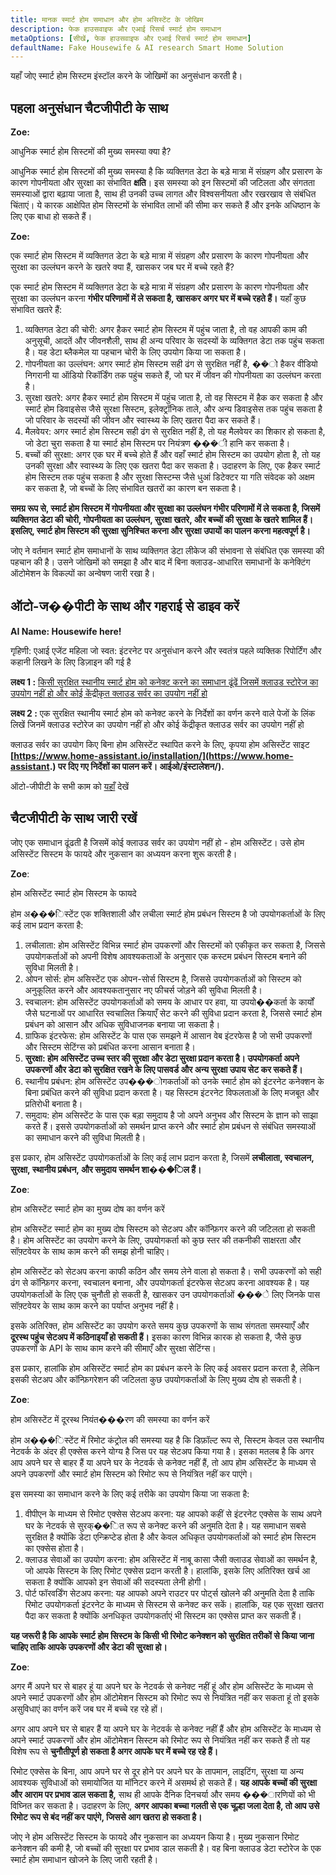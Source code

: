 ```yaml
---
title: मानक स्मार्ट होम समाधान और होम असिस्टेंट के जोखिम
description: फेक हाउसवाइफ और एआई रिसर्च स्मार्ट होम समाधान
metaOptions: [सीखें, फेक हाउसवाइफ और एआई रिसर्च स्मार्ट होम समाधान]
defaultName: Fake Housewife & AI research Smart Home Solution
---
```


<LessonImages imageClasses="mb"  src='fake-housewife-and-ai-research-smart-home-solution/lesson-3-banner.png' alt="fake housewife ai" />

<RoboAcademyText fWeight="600">
  यहाँ जोए स्मार्ट होम सिस्टम इंस्टॉल करने के जोखिमों का अनुसंधान करती है।
</RoboAcademyText>


## पहला अनुसंधान चैटजीपीटी के साथ

<RoboAcademyDialog>

**Zoe:**

आधुनिक स्मार्ट होम सिस्टमों की मुख्य समस्या क्या है?
</RoboAcademyDialog>

<RoboAcademyDialog>

<ChatGPT/>

आधुनिक स्मार्ट होम सिस्टमों की मुख्य समस्या है कि व्यक्तिगत डेटा के बड़े मात्रा में संग्रहण और प्रसारण के कारण गोपनीयता और सुरक्षा का संभावित **क्षति**। इस समस्या को इन सिस्टमों की जटिलता और संगतता समस्याओं द्वारा बढ़ाया जाता है, साथ ही उनकी उच्च लागत और विश्वसनीयता और रखरखाव से संबंधित चिंताएं। ये कारक आक्षेपित होम सिस्टमों के संभावित लाभों की सीमा कर सकते हैं और इनके अधिष्ठान के लिए एक बाधा हो सकते हैं।

</RoboAcademyDialog>

<RoboAcademyDialog>

**Zoe:**

एक स्मार्ट होम सिस्टम में व्यक्तिगत डेटा के बड़े मात्रा में संग्रहण और प्रसारण के कारण गोपनीयता और सुरक्षा का उल्लंघन करने के खतरे क्या हैं, खासकर जब घर में बच्चे रहते हैं?
</RoboAcademyDialog>


<RoboAcademyDialog>

<ChatGPT/>

एक स्मार्ट होम सिस्टम में व्यक्तिगत डेटा के बड़े मात्रा में संग्रहण और प्रसारण के कारण गोपनीयता और सुरक्षा का उल्लंघन करना **गंभीर परिणामों में ले सकता है, खासकर अगर घर में बच्चे रहते हैं।** यहाँ कुछ संभावित खतरे हैं:

1. व्यक्तिगत डेटा की चोरी: अगर हैकर स्मार्ट होम सिस्टम में पहुंच जाता है, तो वह आपकी काम की अनुसूची, आदतें और जीवनशैली, साथ ही अन्य परिवार के सदस्यों के व्यक्तिगत डेटा तक पहुंच सकता है। यह डेटा ब्लैकमेल या पहचान चोरी के लिए उपयोग किया जा सकता है।
2. गोपनीयता का उल्लंघन: अगर स्मार्ट होम सिस्टम सही ढंग से सुरक्षित नहीं है, ��ो हैकर वीडियो निगरानी या ऑडियो रिकॉर्डिंग तक पहुंच सकते हैं, जो घर में जीवन की गोपनीयता का उल्लंघन करता है।
3. सुरक्षा खतरे: अगर हैकर स्मार्ट होम सिस्टम में पहुंच जाता है, तो वह सिस्टम में हैक कर सकता है और स्मार्ट होम डिवाइसेस जैसे सुरक्षा सिस्टम, इलेक्ट्रॉनिक ताले, और अन्य डिवाइसेस तक पहुंच सकता है जो परिवार के सदस्यों की जीवन और स्वास्थ्य के लिए खतरा पैदा कर सकते हैं।
4. मैलवेयर: अगर स्मार्ट होम सिस्टम सही ढंग से सुरक्षित नहीं है, तो यह मैलवेयर का शिकार हो सकता है, जो डेटा चुरा सकता है या स्मार्ट होम सिस्टम पर नियंत्रण ���ी हानि कर सकता है।
5. बच्चों की सुरक्षा: अगर एक घर में बच्चे होते हैं और वहाँ स्मार्ट होम सिस्टम का उपयोग होता है, तो यह उनकी सुरक्षा और स्वास्थ्य के लिए एक खतरा पैदा कर सकता है। उदाहरण के लिए, एक हैकर स्मार्ट होम सिस्टम तक पहुंच सकता है और सुरक्षा सिस्टम्स जैसे धुआं डिटेक्टर या गति संवेदक को अक्षम कर सकता है, जो बच्चों के लिए संभावित खतरों का कारण बन सकता है।

**समग्र रूप से, स्मार्ट होम सिस्टम में गोपनीयता और सुरक्षा का उल्लंघन गंभीर परिणामों में ले सकता है, जिसमें व्यक्तिगत डेटा की चोरी, गोपनीयता का उल्लंघन, सुरक्षा खतरे, और बच्चों की सुरक्षा के खतरे शामिल हैं। इसलिए, स्मार्ट होम सिस्टम की सुरक्षा सुनिश्चित करना और सुरक्षा उपायों का पालन करना महत्वपूर्ण है।**

</RoboAcademyDialog>

जोए ने वर्तमान स्मार्ट होम समाधानों के साथ व्यक्तिगत डेटा लीकेज की संभावना से संबंधित एक समस्या की पहचान की है। उसने जोखिमों को समझा है और बाद में बिना क्लाउड-आधारित समाधानों के कनेक्टिंग ऑटोमेशन के विकल्पों का अन्वेषण जारी रखा है।

## ऑटो-ज��पीटी के साथ और गहराई से डाइव करें

<RoboAcademyTerminal title="Auto-GPT">

**AI Name: Housewife here!**

गृहिणी: एआई एजेंट महिला जो स्वत: इंटरनेट पर अनुसंधान करने और स्वतंत्र पहले व्यक्तिक रिपोर्टिंग और कहानी लिखने के लिए डिज़ाइन की गई है

**लक्ष्य 1 :**  <u>किसी सुरक्षित स्थानीय स्मार्ट होम को कनेक्ट करने का समाधान ढूंढें जिसमें क्लाउड स्टोरेज का उपयोग नहीं हो और कोई केंद्रीकृत क्लाउड सर्वर का उपयोग नहीं हो</u>

**लक्ष्य 2 :** एक सुरक्षित स्थानीय स्मार्ट होम को कनेक्ट करने के निर्देशों का वर्णन करने वाले पेजों के लिंक लिखें जिनमें क्लाउड स्टोरेज का उपयोग नहीं हो और कोई केंद्रीकृत क्लाउड सर्वर का उपयोग नहीं हो

</RoboAcademyTerminal>

<RoboAcademyTerminal title="अनुसंधान परिणाम">

क्लाउड सर्वर का उपयोग किए बिना होम असिस्टेंट स्थापित करने के लिए, कृपया होम असिस्टेंट साइट **[https://www.home-assistant.io/installation/](https://www.home-assistant.) पर दिए गए निर्देशों का पालन करें। आईओ/इंस्टालेशन/).**
</RoboAcademyTerminal>

ऑटो-जीपीटी के सभी काम को [यहाँ](https://www.notion.so/Process-AUTO-GPT-ousewife-9-1-1-a017c63d7707483a92f6872361e0f8fa) देखें

## चैटजीपीटी के साथ जारी रखें

जोए एक समाधान ढूंढती है जिसमें कोई क्लाउड सर्वर का उपयोग नहीं हो - होम असिस्टेंट। उसे होम असिस्टेंट सिस्टम के फायदे और नुकसान का अध्ययन करना शुरू करती है।


<RoboAcademyDialog>

**Zoe**:

होम असिस्टेंट स्मार्ट होम सिस्टम के फायदे

</RoboAcademyDialog>

<RoboAcademyDialog>

<ChatGPT/>

होम अ���िस्टेंट एक शक्तिशाली और लचीला स्मार्ट होम प्रबंधन सिस्टम है जो उपयोगकर्ताओं के लिए कई लाभ प्रदान करता है:

1. लचीलाता: होम असिस्टेंट विभिन्न स्मार्ट होम उपकरणों और सिस्टमों को एकीकृत कर सकता है, जिससे उपयोगकर्ताओं को अपनी विशेष आवश्यकताओं के अनुसार एक कस्टम प्रबंधन सिस्टम बनाने की सुविधा मिलती है।
2. ओपन सोर्स: होम असिस्टेंट एक ओपन-सोर्स सिस्टम है, जिससे उपयोगकर्ताओं को सिस्टम को अनुकूलित करने और आवश्यकतानुसार नए फीचर्स जोड़ने की सुविधा मिलती है।
3. स्वचालन: होम असिस्टेंट उपयोगकर्ताओं को समय के आधार पर हवा, या उपयो��कर्ता के कार्यों जैसे घटनाओं पर आधारित स्वचालित क्रियाएँ सेट करने की सुविधा प्रदान करता है, जिससे स्मार्ट होम प्रबंधन को आसान और अधिक सुविधाजनक बनाया जा सकता है।
4. ग्राफिक इंटरफेस: होम असिस्टेंट के पास एक समझने में आसान वेब इंटरफेस है जो सभी उपकरणों और सिस्टम सेटिंग्स को प्रबंधित करना आसान बनाता है।
5. **सुरक्षा: होम असिस्टेंट उच्च स्तर की सुरक्षा और डेटा सुरक्षा प्रदान करता है। उपयोगकर्ता अपने उपकरणों और डेटा को सुरक्षित रखने के लिए पासवर्ड और अन्य सुरक्षा उपाय सेट कर सकते हैं।**
6. स्थानीय प्रबंधन: होम असिस्टेंट उप���ोगकर्ताओं को उनके स्मार्ट होम को इंटरनेट कनेक्शन के बिना प्रबंधित करने की सुविधा प्रदान करता है। यह सिस्टम इंटरनेट विफलताओं के लिए मजबूत और प्रतिरोधी बनाता है।
7. समुदाय: होम असिस्टेंट के पास एक बड़ा समुदाय है जो अपने अनुभव और सिस्टम के ज्ञान को साझा करते हैं। इससे उपयोगकर्ताओं को समर्थन प्राप्त करने और स्मार्ट होम प्रबंधन से संबंधित समस्याओं का समाधान करने की सुविधा मिलती है।

इस प्रकार, होम असिस्टेंट उपयोगकर्ताओं के लिए कई लाभ प्रदान करता है, जिसमें **लचीलाता, स्वचालन, सुरक्षा, स्थानीय प्रबंधन, और समुदाय समर्थन शा���िल हैं।**

</RoboAcademyDialog>

<RoboAcademyDialog>

**Zoe**:

होम असिस्टेंट स्मार्ट होम का मुख्य दोष का वर्णन करें

</RoboAcademyDialog>

<RoboAcademyDialog>

<ChatGPT/>

होम असिस्टेंट स्मार्ट होम का मुख्य दोष सिस्टम को सेटअप और कॉन्फ़िगर करने की जटिलता हो सकती है। होम असिस्टेंट का उपयोग करने के लिए, उपयोगकर्ता को कुछ स्तर की तकनीकी साक्षरता और सॉफ़्टवेयर के साथ काम करने की समझ होनी चाहिए।

होम असिस्टेंट को सेटअप करना काफी कठिन और समय लेने वाला हो सकता है। सभी उपकरणों को सही ढंग से कॉन्फ़िगर करना, स्वचालन बनाना, और उपयोगकर्ता इंटरफेस सेटअप करना आवश्यक है। यह उपयोगकर्ताओं के लिए एक चुनौती हो सकती है, खासकर उन उपयोगकर्ताओं ���े लिए जिनके पास सॉफ़्टवेयर के साथ काम करने का पर्याप्त अनुभव नहीं है।

इसके अतिरिक्त, होम असिस्टेंट का उपयोग करते समय कुछ उपकरणों के साथ संगतता समस्याएँ और **दूरस्थ पहुंच सेटअप में कठिनाइयाँ हो सकती हैं।** इसका कारण विभिन्न कारक हो सकता है, जैसे कुछ उपकरणों के API के साथ काम करने की सीमाएँ और सुरक्षा सेटिंग्स।

इस प्रकार, हालांकि होम असिस्टेंट स्मार्ट होम का प्रबंधन करने के लिए कई अवसर प्रदान करता है, लेकिन इसकी सेटअप और कॉन्फ़िगरेशन की जटिलता कुछ उपयोगकर्ताओं के लिए मुख्य दोष हो सकती है।

</RoboAcademyDialog>

<RoboAcademyDialog>

**Zoe**:

होम असिस्टेंट में दूरस्थ नियंत���रण की समस्या का वर्णन करें

</RoboAcademyDialog>

<RoboAcademyDialog>

<ChatGPT/>

होम अ���िस्टेंट में रिमोट कंट्रोल की समस्या यह है कि डिफ़ॉल्ट रूप से, सिस्टम केवल उस स्थानीय नेटवर्क के अंदर ही एक्सेस करने योग्य है जिस पर यह सेटअप किया गया है। इसका मतलब है कि अगर आप अपने घर से बाहर हैं या अपने घर के नेटवर्क से कनेक्ट नहीं हैं, तो आप होम असिस्टेंट के माध्यम से अपने उपकरणों और स्मार्ट होम सिस्टम को रिमोट रूप से नियंत्रित नहीं कर पाएंगे।

इस समस्या का समाधान करने के लिए कई तरीके का उपयोग किया जा सकता है:

1. वीपीएन के माध्यम से रिमोट एक्सेस सेटअप करना: यह आपको कहीं से इंटरनेट एक्सेस के साथ अपने घर के नेटवर्क से सुरक्��ित रूप से कनेक्ट करने की अनुमति देता है। यह समाधान सबसे सुरक्षित है क्योंकि डेटा एन्क्रिप्टेड होता है और केवल अधिकृत उपयोगकर्ताओं को स्मार्ट होम सिस्टम का एक्सेस होता है।
2. क्लाउड सेवाओं का उपयोग करना: होम असिस्टेंट में नाबू कासा जैसी क्लाउड सेवाओं का समर्थन है, जो आपके सिस्टम के लिए रिमोट एक्सेस प्रदान करती है। हालांकि, इसके लिए अतिरिक्त खर्च आ सकता है क्योंकि आपको इन सेवाओं की सदस्यता लेनी होगी।
3. पोर्ट फॉरवर्डिंग सेटअप करना: यह आपको अपने राउटर पर पोर्ट्स खोलने की अनुमति देता है ताकि रिमोट उपयोगकर्ता इंटरनेट के माध्यम से सिस्टम से कनेक्ट कर सकें। हालांकि, यह एक सुरक्षा खतरा पैदा कर सकता है क्योंकि अनधिकृत उपयोगकर्ताएं भी सिस्टम का एक्सेस प्राप्त कर सकती हैं।

**यह जरूरी है कि आपके स्मार्ट होम सिस्टम के किसी भी रिमोट कनेक्शन को सुरक्षित तरीकों से किया जाना चाहिए ताकि आपके उपकरणों और डेटा की सुरक्षा हो।**

</RoboAcademyDialog>

<RoboAcademyDialog>

**Zoe**:

अगर मैं अपने घर से बाहर हूं या अपने घर के नेटवर्क से कनेक्ट नहीं हूं और होम असिस्टेंट के माध्यम से अपने स्मार्ट उपकरणों और होम ऑटोमेशन सिस्टम को रिमोट रूप से नियंत्रित नहीं कर सकता हूं तो इसके असुविधाएं का वर्णन करें जब घर में बच्चे रह रहे हों।

</RoboAcademyDialog>

<RoboAcademyDialog>

<ChatGPT/>

अगर आप अपने घर से बाहर हैं या अपने घर के नेटवर्क से कनेक्ट नहीं हैं और होम असिस्टेंट के माध्यम से अपने स्मार्ट उपकरणों और होम ऑटोमेशन सिस्टम को रिमोट रूप से नियंत्रित नहीं कर सकते हैं तो यह विशेष रूप से **चुनौतीपूर्ण हो सकता है अगर आपके घर में बच्चे रह रहे हैं।**

रिमोट एक्सेस के बिना, आप अपने घर से दूर होने पर अपने घर के तापमान, लाइटिंग, सुरक्षा या अन्य आवश्यक सुविधाओं को समायोजित या मॉनिटर करने में असमर्थ हो सकते हैं। **यह आपके बच्चों की सुरक्षा और आराम पर प्रभाव डाल सकता है,** साथ ही आपके दैनिक दिनचर्या और समय ���ारणियों को भी विघ्नित कर सकता है। उदाहरण के लिए, **अगर आपका बच्चा गलती से एक चूल्हा जला देता है, तो आप उसे रिमोट रूप से बंद नहीं कर पाएंगे, जिससे आग खतरा हो सकता है।**

</RoboAcademyDialog>


<RoboAcademyText>

जोए ने होम असिस्टेंट सिस्टम के फायदे और नुकसान का अध्ययन किया है। मुख्य नुकसान रिमोट कनेक्शन की कमी है, जो बच्चों की सुरक्षा पर प्रभाव डाल सकती है। वह बिना क्लाउड डेटा स्टोरेज के एक स्मार्ट होम समाधान खोजने के लिए जारी रहती है।

</RoboAcademyText >



